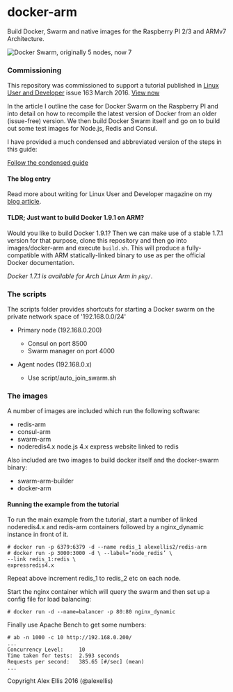 docker-arm
=================

Build Docker, Swarm and native images for the Raspberry PI 2/3 and ARMv7 Architecture.


![Docker Swarm, originally 5 nodes, now 7](http://blog.alexellis.io/content/images/2015/11/11375892_501978669969619_1957604497_n.jpg)

### Commissioning

This repository was commissioned to support a tutorial published in [Linux User and Developer](http://www.linuxuser.co.uk) issue 163 March 2016. [View now](https://www.imagineshop.co.uk/magazines/linuxuser/linux-user-and-developer-issue-163.html)

In the article I outline the case for Docker Swarm on the Raspberry PI and into detail on how to recompile the latest version of Docker from an older (issue-free) version. We then build Docker Swarm itself and go on to build out some test images for Node.js, Redis and Consul.

I have provided a much condensed and abbreviated version of the steps in this guide:

[Follow the condensed guide](https://github.com/alexellis/docker-arm/blob/master/GUIDE.md)

#### The blog entry

Read more about writing for Linux User and Developer magazine on my [blog article](http://blog.alexellis.io/linux-user-developer-magazine/).

#### TLDR; Just want to build Docker 1.9.1 on ARM?

Would you like to build Docker 1.9.1? Then we can make use of a stable 1.7.1 version for that purpose, clone this repository and then go into images/docker-arm and execute `build.sh`. This will produce a fully-compatible with ARM statically-linked binary to use as per the official Docker documentation.

*Docker 1.7.1 is available for Arch Linux Arm in `pkg/`.*

### The scripts

The scripts folder provides shortcuts for starting a Docker swarm on the private network space of '192.168.0.0/24'
- Primary node (192.168.0.200)
  - Consul on port 8500
  - Swarm manager on port 4000

- Agent nodes (192.168.0.x)
  - Use script/auto\_join\_swarm.sh

### The images

A number of images are included which run the following software:
- redis-arm
- consul-arm
- swarm-arm
- noderedis4.x node.js 4.x express website linked to redis

Also included are two images to build docker itself and the docker-swarm binary:
- swarm-arm-builder
- docker-arm

#### Running the example from the tutorial

To run the main example from the tutorial, start a number of linked noderedis4.x and redis-arm containers followed by a nginx_dynamic instance in front of it.

```
# docker run -p 6379:6379 -d --name redis_1 alexellis2/redis-arm
# docker run -p 3000:3000 -d \ --label=’node_redis’ \
--link redis_1:redis \
expressredis4.x
```
Repeat above increment redis_1 to redis_2 etc on each node.

Start the nginx container which will query the swarm and then set up a config file for load balancing:
```
# docker run -d --name=balancer -p 80:80 nginx_dynamic
```

Finally use Apache Bench to get some numbers:

```
# ab -n 1000 -c 10 http://192.168.0.200/
...
Concurrency Level:     10
Time taken for tests:  2.593 seconds
Requests per second:   385.65 [#/sec] (mean)
...
```



Copyright Alex Ellis 2016 (@alexellis)
